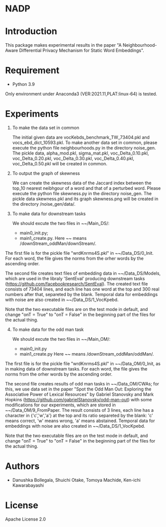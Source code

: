 # NADP 
 
# Introduction

This package makes experimental results in the paper "A Neighbourhood-Aware Differential Privacy Mechanism for Static Word Embeddings".
 
# Requirement
 
* Python 3.9
 
Only environment under Anaconda3 (VER:2021.11,PLAT:linux-64) is tested.
 
# Experiments

1. To make the data set in common

   The initial given data are vocKebds_benchmark_TW_73404.pkl and vocs_ebd_dict_10593.pkl. To make another data set in common, please execute the python file neighbourhoods.py in the directory noise_gen.
   The pickle data, alpha_mod.pkl, sigma_mat.pkl, voc_Delta_0.10.pkl, voc_Delta_0.20.pkl, voc_Delta_0.30.pkl, voc_Delta_0.40.pkl, voc_Delta_0.50.pkl will be created in common.  
  
2. To output the graph of skewness

   We can create the skewness data of the Jaccard index between the top_10 nearest neibhgour of a word and that of a perturbed word.
   Please execute the python file skewness.py in the directory noise_gen.
   The pickle data skewness.pkl and its graph skewness.png will be created in the directory /noise_gen/data/.  

3. To make data for downstream tasks
   
   We should excute the two files in ~~/Main_DS/:
   - main0_init.py;
   - main1_create.py.
Here ~~ means /downStream_oddMan/downStream/.
     
The first file is for the pickle file "wrdKnrms4S.pkl" in ~~/Data_DS/0_Init.
For each word, the file gives the norms from the orher words by the ascending order. 

The second file creates text files of embedding data in ~~/Data_DS/Models, which are used in the libraly 'SentEval' producing downstream tasks (https://github.com/facebookresearch/SentEval). The created text file consists of 73404 lines, and each line has one word at the top and 300 real numbers after that, separeted by the blank. Temporal data for embeddings with noise are also created in ~~/Data_DS/1_VocKpebd. 

Note that the two executable files are on the test mode in default, and change "onT = True" to "onT = False" in the beginning part of the files for the actual thing.
 
4. To make data for the odd man task

   We should excute the two files in ~~/Main_OM/:
   - main0_init.py
   - main1_create.py
Here ~~ means /downStream_oddMan/oddMan/.
  
The first file is for the pickle file "wrdKnrms4S.pkl" in ~~/Data_OM/0_Init, as in making data of downstream tasks.
For each word, the file gives the norms from the orher words by the ascending order. 

The second file creates results of odd man tasks in ~~/Data_OM/CWAs; for this, we use data set in the paper "Spot the Odd Man Out: Exploring the Associative Power of Lexical Resources" by Gabriel Stanovsky and Mark Hopkins (https://github.com/gabrielStanovsky/odd-man-out) with some modifications for our experiments, which are stored in ~~/Data_OM/9_FromPaper. The result consists of 3 lines, each line has a character in {'c','w','a'} at the top and its ratio separeted by the blank: 'c' means correct, 'w' means wrong, 'a' means abstained. Temporal data for embeddings with noise are also created in ~~/Data_DS/1_VocKpebd. 

Note that the two executable files are on the test mode in default, and change "onT = True" to "onT = False" in the beginning part of the files for the actual thing.
 
# Authors
 
* Danushka Bollegala, Shuichi Otake, Tomoya Machide, Ken-ichi Kawarabayashi
 
# License
 
Apache License 2.0
